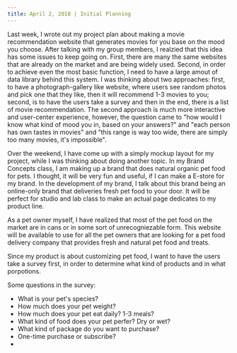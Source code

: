```yaml
---
title: April 2, 2018 | Initial Planning
---
```


Last week, I wrote out my project plan about making a movie recommendation website that generates movies for you base on the mood you choose. After talking with my group members, I realzied that this idea has some issues to keep going on. First, there are many the same websites that are already on the market and are being widely used. Second, in order to achieve even the most basic function, I need to have a large amout of data library behind this system. I was thinking about two approaches: first, to have a photograph-gallery like website, where users see random photos and pick one that they like, then it will recommend 1-3 movies to you; second, is to have the users take a survey and then in the end, there is a list of movie recommendation. The second approach is much more interactive and user-center experience, however, the question came to "how would I know what kind of mood you in, based on your answers?" and "each person has own tastes in movies" and "this range is way too wide, there are simply too many movies, it's impossible".

Over the weekend, I have come up with a simply mockup layout for my project, while I was thinking about doing another topic. In my Brand Concepts class, I am making up a brand that does natural organic pet food for pets. I thought, it will be very fun and useful, if I can make a E-store for my brand. In the development of my brand, I talk about this brand being an online-only brand that deliveries fresh pet food to your door. It will be perfect for studio and lab class to make an actual page dedicates to my product line.

As a pet owner myself, I have realized that most of the pet food on the market are in cans or in some sort of unrecogniezable form. This website will be available to use for all the pet owners that are looking for a pet food delivery company that provides fresh and natural pet food and treats. 

Since my product is about customizing pet food, I want to have the users take a survey first, in order to determine what kind of products and in what porpotions. 

Some questions in the survey:
- What is your pet's species?
- How much does your pet weight? 
- How much does your pet eat daily? 1-3 meals?
- What kind of food does your pet perfer? Dry or wet?
- What kind of package do you want to purchase?
- One-time purchase or subscribe? 
- 